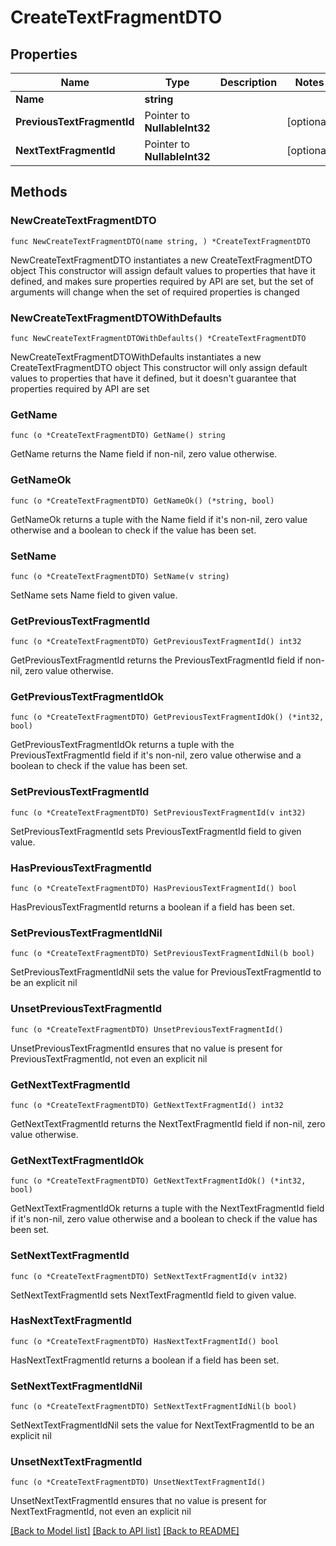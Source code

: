 # CreateTextFragmentDTO

## Properties

Name | Type | Description | Notes
------------ | ------------- | ------------- | -------------
**Name** | **string** |  | 
**PreviousTextFragmentId** | Pointer to **NullableInt32** |  | [optional] 
**NextTextFragmentId** | Pointer to **NullableInt32** |  | [optional] 

## Methods

### NewCreateTextFragmentDTO

`func NewCreateTextFragmentDTO(name string, ) *CreateTextFragmentDTO`

NewCreateTextFragmentDTO instantiates a new CreateTextFragmentDTO object
This constructor will assign default values to properties that have it defined,
and makes sure properties required by API are set, but the set of arguments
will change when the set of required properties is changed

### NewCreateTextFragmentDTOWithDefaults

`func NewCreateTextFragmentDTOWithDefaults() *CreateTextFragmentDTO`

NewCreateTextFragmentDTOWithDefaults instantiates a new CreateTextFragmentDTO object
This constructor will only assign default values to properties that have it defined,
but it doesn't guarantee that properties required by API are set

### GetName

`func (o *CreateTextFragmentDTO) GetName() string`

GetName returns the Name field if non-nil, zero value otherwise.

### GetNameOk

`func (o *CreateTextFragmentDTO) GetNameOk() (*string, bool)`

GetNameOk returns a tuple with the Name field if it's non-nil, zero value otherwise
and a boolean to check if the value has been set.

### SetName

`func (o *CreateTextFragmentDTO) SetName(v string)`

SetName sets Name field to given value.


### GetPreviousTextFragmentId

`func (o *CreateTextFragmentDTO) GetPreviousTextFragmentId() int32`

GetPreviousTextFragmentId returns the PreviousTextFragmentId field if non-nil, zero value otherwise.

### GetPreviousTextFragmentIdOk

`func (o *CreateTextFragmentDTO) GetPreviousTextFragmentIdOk() (*int32, bool)`

GetPreviousTextFragmentIdOk returns a tuple with the PreviousTextFragmentId field if it's non-nil, zero value otherwise
and a boolean to check if the value has been set.

### SetPreviousTextFragmentId

`func (o *CreateTextFragmentDTO) SetPreviousTextFragmentId(v int32)`

SetPreviousTextFragmentId sets PreviousTextFragmentId field to given value.

### HasPreviousTextFragmentId

`func (o *CreateTextFragmentDTO) HasPreviousTextFragmentId() bool`

HasPreviousTextFragmentId returns a boolean if a field has been set.

### SetPreviousTextFragmentIdNil

`func (o *CreateTextFragmentDTO) SetPreviousTextFragmentIdNil(b bool)`

 SetPreviousTextFragmentIdNil sets the value for PreviousTextFragmentId to be an explicit nil

### UnsetPreviousTextFragmentId
`func (o *CreateTextFragmentDTO) UnsetPreviousTextFragmentId()`

UnsetPreviousTextFragmentId ensures that no value is present for PreviousTextFragmentId, not even an explicit nil
### GetNextTextFragmentId

`func (o *CreateTextFragmentDTO) GetNextTextFragmentId() int32`

GetNextTextFragmentId returns the NextTextFragmentId field if non-nil, zero value otherwise.

### GetNextTextFragmentIdOk

`func (o *CreateTextFragmentDTO) GetNextTextFragmentIdOk() (*int32, bool)`

GetNextTextFragmentIdOk returns a tuple with the NextTextFragmentId field if it's non-nil, zero value otherwise
and a boolean to check if the value has been set.

### SetNextTextFragmentId

`func (o *CreateTextFragmentDTO) SetNextTextFragmentId(v int32)`

SetNextTextFragmentId sets NextTextFragmentId field to given value.

### HasNextTextFragmentId

`func (o *CreateTextFragmentDTO) HasNextTextFragmentId() bool`

HasNextTextFragmentId returns a boolean if a field has been set.

### SetNextTextFragmentIdNil

`func (o *CreateTextFragmentDTO) SetNextTextFragmentIdNil(b bool)`

 SetNextTextFragmentIdNil sets the value for NextTextFragmentId to be an explicit nil

### UnsetNextTextFragmentId
`func (o *CreateTextFragmentDTO) UnsetNextTextFragmentId()`

UnsetNextTextFragmentId ensures that no value is present for NextTextFragmentId, not even an explicit nil

[[Back to Model list]](../README.md#documentation-for-models) [[Back to API list]](../README.md#documentation-for-api-endpoints) [[Back to README]](../README.md)



